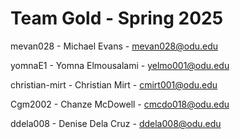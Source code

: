# Team Gold - Spring 2025

mevan028 - Michael Evans - mevan028@odu.edu

yomnaE1 - Yomna Elmousalami - yelmo001@odu.edu

christian-mirt - Christian Mirt - cmirt001@odu.edu


Cgm2002 - Chanze McDowell - cmcdo018@odu.edu 

ddela008 - Denise Dela Cruz - ddela008@odu.edu
